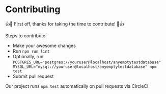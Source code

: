 # Contributing

:+1::tada: First off, thanks for taking the time to contribute! :tada::+1:

Steps to contribute:

- Make your awesome changes
- Run `npm run lint`
- Optionally, run `POSTGRES_URL="postgres://youruser@localhost/anyemptytestdatabase" MYSQL_URL="mysql://youruser@localhost/anyemptytestdatabase" npm test`
- Submit pull request

Our project runs `npm test` automatically on pull requests via CircleCI.

